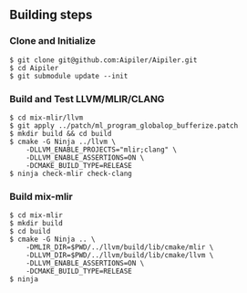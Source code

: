 ## Building steps
### Clone and Initialize

```
$ git clone git@github.com:Aipiler/Aipiler.git
$ cd Aipiler
$ git submodule update --init
```

### Build and Test LLVM/MLIR/CLANG

```
$ cd mix-mlir/llvm
$ git apply ../patch/ml_program_globalop_bufferize.patch
$ mkdir build && cd build
$ cmake -G Ninja ../llvm \
    -DLLVM_ENABLE_PROJECTS="mlir;clang" \
    -DLLVM_ENABLE_ASSERTIONS=ON \
    -DCMAKE_BUILD_TYPE=RELEASE
$ ninja check-mlir check-clang
```

### Build mix-mlir

```
$ cd mix-mlir
$ mkdir build
$ cd build
$ cmake -G Ninja .. \
    -DMLIR_DIR=$PWD/../llvm/build/lib/cmake/mlir \
    -DLLVM_DIR=$PWD/../llvm/build/lib/cmake/llvm \
    -DLLVM_ENABLE_ASSERTIONS=ON \
    -DCMAKE_BUILD_TYPE=RELEASE
$ ninja
```
